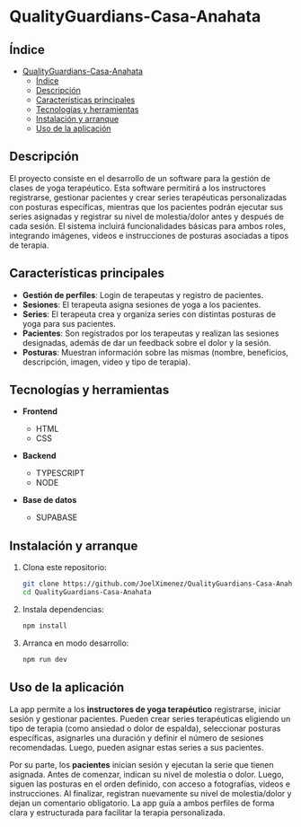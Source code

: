 # QualityGuardians-Casa-Anahata

## Índice

- [QualityGuardians-Casa-Anahata](#qualityguardians-casa-anahata)
  - [Índice](#índice)
  - [Descripción](#descripción)
  - [Características principales](#características-principales)
  - [Tecnologías y herramientas](#tecnologías-y-herramientas)
  - [Instalación y arranque](#instalación-y-arranque)
  - [Uso de la aplicación](#uso-de-la-aplicación)



## Descripción

El proyecto consiste en el desarrollo de un software para la gestión de clases de yoga terapéutico. Esta software permitirá a los instructores registrarse, gestionar pacientes y crear series terapéuticas personalizadas con posturas específicas, mientras que los pacientes podrán ejecutar sus series asignadas y registrar su nivel de molestia/dolor antes y después de cada sesión. El sistema incluirá funcionalidades básicas para ambos roles, integrando imágenes, videos e instrucciones de posturas asociadas a tipos de terapia.



## Características principales

- **Gestión de perfiles**: Login de terapeutas y registro de pacientes.  
- **Sesiones**: El terapeuta asigna sesiones de yoga a los pacientes.  
- **Series**: El terapeuta crea y organiza series con distintas posturas de yoga para sus pacientes.  
- **Pacientes**: Son registrados por los terapeutas y realizan las sesiones designadas, además de dar un feedback sobre el dolor y la sesión.
- **Posturas**: Muestran información sobre las mismas (nombre, beneficios, descripción, imagen, video y tipo de terapia).


## Tecnologías y herramientas

- **Frontend**  
  - HTML 
  - CSS  
  
- **Backend**  
  - TYPESCRIPT 
  - NODE
  
- **Base de datos**
  - SUPABASE



## Instalación y arranque

1. Clona este repositorio:

   ```bash
   git clone https://github.com/JoelXimenez/QualityGuardians-Casa-Anahata.git
   cd QualityGuardians-Casa-Anahata
   ```

2. Instala dependencias:

   ```bash
   npm install
   ```

3. Arranca en modo desarrollo:

   ```bash
   npm run dev
   ```


## Uso de la aplicación

La app permite a los **instructores de yoga terapéutico** registrarse, iniciar sesión y gestionar pacientes. Pueden crear series terapéuticas eligiendo un tipo de terapia (como ansiedad o dolor de espalda), seleccionar posturas específicas, asignarles una duración y definir el número de sesiones recomendadas. Luego, pueden asignar estas series a sus pacientes.

Por su parte, los **pacientes** inician sesión y ejecutan la serie que tienen asignada. Antes de comenzar, indican su nivel de molestia o dolor. Luego, siguen las posturas en el orden definido, con acceso a fotografías, videos e instrucciones. Al finalizar, registran nuevamente su nivel de molestia/dolor y dejan un comentario obligatorio. La app guía a ambos perfiles de forma clara y estructurada para facilitar la terapia personalizada.